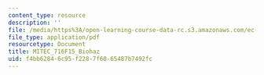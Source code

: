 ```yaml
---
content_type: resource
description: ''
file: /media/https%3A/open-learning-course-data-rc.s3.amazonaws.com/ec-716-d-lab-waste-fall-2015/f4bb62846c95f2287f6065487b7492fc_MITEC_716F15_Biohaz2.pdf
file_type: application/pdf
resourcetype: Document
title: MITEC_716F15_Biohaz
uid: f4bb6284-6c95-f228-7f60-65487b7492fc
---
```

